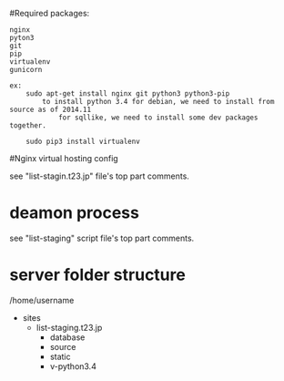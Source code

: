 #Required packages:

	nginx
	pyton3
	git
	pip
	virtualenv
	gunicorn

	ex:
		sudo apt-get install nginx git python3 python3-pip
			to install python 3.4 for debian, we need to install from source as of 2014.11
				for sqllike, we need to install some dev packages together.

		sudo pip3 install virtualenv

#Nginx virtual hosting config

see "list-stagin.t23.jp" file's top part comments.

# deamon process

see "list-staging" script file's top part comments.


# server folder structure

/home/username
- sites
  - list-staging.t23.jp
    - database
    - source
    - static
    - v-python3.4
  


